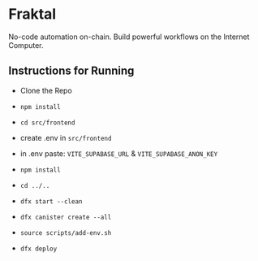 # Fraktal
No-code automation on-chain. Build powerful workflows on the Internet Computer. 

## Instructions for Running

- Clone the Repo
- `npm install`
- `cd src/frontend`
- create .env in `src/frontend`
- in .env paste: `VITE_SUPABASE_URL` & `VITE_SUPABASE_ANON_KEY`

- `npm install`
- `cd ../..`
- `dfx start --clean`
- `dfx canister create --all`
- `source scripts/add-env.sh`
- `dfx deploy`